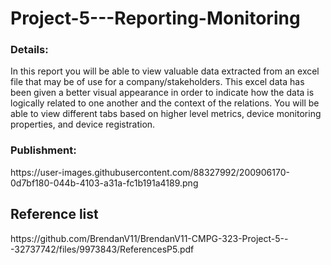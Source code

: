 # Project-5---Reporting-Monitoring

<h3>Details:</h3>
<p>
In this report you will be able to view valuable data extracted from an excel file that may be of use for a company/stakeholders. This excel data has been given a better visual appearance in order to indicate how the data is logically related to one another and the context of the relations. You will be able to view different tabs based on higher level metrics, device monitoring properties, and device registration.
</p>

<h3>Publishment:</h3>
https://user-images.githubusercontent.com/88327992/200906170-0d7bf180-044b-4103-a31a-fc1b191a4189.png

<h2>Reference list</h2>

<p>
https://github.com/BrendanV11/BrendanV11-CMPG-323-Project-5---32737742/files/9973843/ReferencesP5.pdf
</p>

